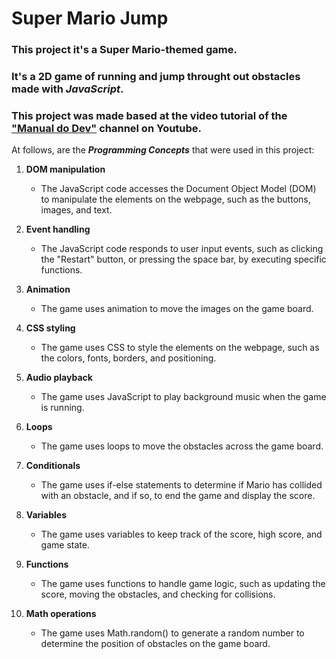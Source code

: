 # Super Mario Jump

### This project it's a **Super Mario-themed game**.
### It's a 2D game of running and jump throught out obstacles made with *JavaScript*.

### This project was made based at the video tutorial of the ["Manual do Dev"](https://www.youtube.com/watch?v=r9buAwVBDhA&list=TLPQMTUwNDIwMjNjmWfuTuU70w&index=9) channel on Youtube. 

At follows, are the ***Programming Concepts*** that were used in this project:

1. **DOM manipulation**
   - The JavaScript code accesses the Document Object Model (DOM) to manipulate the elements on the webpage, such as the buttons, images, and text.

2. **Event handling**
   - The JavaScript code responds to user input events, such as clicking the "Restart" button, or pressing the space bar, by executing specific functions.

3. **Animation**
   - The game uses animation to move the images on the game board.

4. **CSS styling**
   - The game uses CSS to style the elements on the webpage, such as the colors, fonts, borders, and positioning.

5. **Audio playback**
   - The game uses JavaScript to play background music when the game is running.

6. **Loops**
   - The game uses loops to move the obstacles across the game board.

7. **Conditionals**
   - The game uses if-else statements to determine if Mario has collided with an obstacle, and if so, to end the game and display the score.

8. **Variables**
   - The game uses variables to keep track of the score, high score, and game state.

9. **Functions**
   - The game uses functions to handle game logic, such as updating the score, moving the obstacles, and checking for collisions.

10. **Math operations**
    - The game uses Math.random() to generate a random number to determine the position of obstacles on the game board.
    

